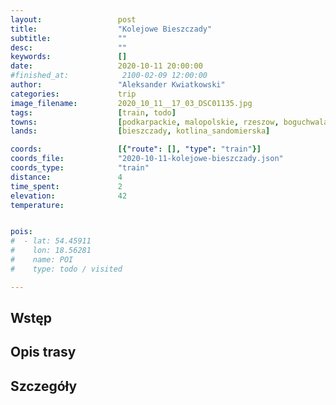 ```yaml
---
layout:                 post
title:                  "Kolejowe Bieszczady"
subtitle:               ""
desc:                   ""
keywords:               []
date:                   2020-10-11 20:00:00
#finished_at:            2100-02-09 12:00:00
author:                 "Aleksander Kwiatkowski"
categories:             trip
image_filename:         2020_10_11__17_03_DSC01135.jpg
tags:                   [train, todo]
towns:                  [podkarpackie, malopolskie, rzeszow, boguchwala, czudec, strzyzow, wisniowa, frysztak, wojaszowka, jedlicze, jaslo, tarnowiec, krosno, miejsce_piastowe, rymanow, besko, zarszyn, sanok, zagorz, lesko, olszanica, zagorz, komancza, skolyszyn, biecz, gorlice, luzna, grybow, bobowa, ciezkowice, gromnik, tuchow, plesna, tarnow]
lands:                  [bieszczady, kotlina_sandomierska]

coords:                 [{"route": [], "type": "train"}]
coords_file:            "2020-10-11-kolejowe-bieszczady.json"
coords_type:            "train"
distance:               4
time_spent:             2
elevation:              42
temperature:            


pois:
#  - lat: 54.45911
#    lon: 18.56281
#    name: POI
#    type: todo / visited

---
```



## Wstęp

## Opis trasy

## Szczegóły
